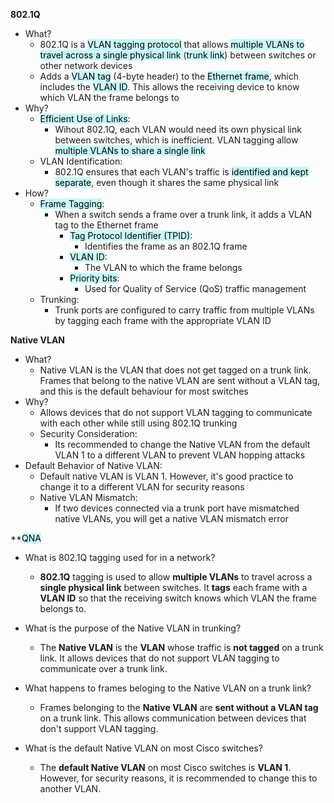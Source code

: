 **802.1Q**
- What?
	- 802.1Q is a <mark style="background: #ABF7F7A6;">VLAN tagging protocol</mark> that allows <mark style="background: #ABF7F7A6;">multiple VLANs to travel across a single physical link </mark>(<mark style="background: #ABF7F7A6;">trunk link</mark>) between switches or other network devices
	- Adds a <mark style="background: #ABF7F7A6;">VLAN tag</mark> (4-byte header) to the <mark style="background: #ABF7F7A6;">Ethernet frame</mark>, which includes the <mark style="background: #ABF7F7A6;">VLAN ID</mark>. This allows the receiving device to know which VLAN the frame belongs to
- Why?
	- <mark style="background: #ABF7F7A6;">Efficient Use of Links</mark>:
		- Wihout 802.1Q, each VLAN would need its own physical link between switches, which is inefficient. VLAN tagging allow <mark style="background: #ABF7F7A6;">multiple VLANs to share a single link</mark>
	- VLAN Identification:
		- 802.1Q ensures that each VLAN's traffic is <mark style="background: #ABF7F7A6;">identified and kept separate</mark>, even though it shares the same physical link
- How?
	- <mark style="background: #ABF7F7A6;">Frame Tagging</mark>:
		- When a switch sends a frame over a trunk link, it adds a VLAN tag to the Ethernet frame
			- <mark style="background: #ABF7F7A6;">Tag Protocol Identifier (TPID)</mark>:
				- Identifies the frame as an 802.1Q frame
			- <mark style="background: #ABF7F7A6;">VLAN ID</mark>:
				- The VLAN to which the frame belongs
			- <mark style="background: #ABF7F7A6;">Priority bits</mark>:
				- Used for Quality of Service (QoS) traffic management
	- Trunking:
		- Trunk ports are configured to carry traffic from multiple VLANs by tagging each frame with the appropriate VLAN ID

**Native VLAN**
- What?
	- Native VLAN is the VLAN that does not get tagged on a trunk link. Frames that belong to the native VLAN are sent without a VLAN tag, and this is the default behaviour for most switches
- Why?
	- Allows devices that do not support VLAN tagging to communicate with each other while still using 802.1Q trunking
	- Security Consideration:
		- Its recommended to change the Native VLAN from the default VLAN 1 to a different VLAN to prevent VLAN hopping attacks
- Default Behavior of Native VLAN:
	- Default native VLAN is VLAN 1. However, it's good practice to change it to a different VLAN for security reasons
	- Native VLAN Mismatch:
		- If two devices connected via a trunk port have mismatched native VLANs, you will get a native VLAN mismatch error

**<mark style="background: #ABF7F7A6;">QNA</mark>
- What is 802.1Q tagging used for in a network?
	- **802.1Q** tagging is used to allow **multiple VLANs** to travel across a **single physical link** between switches. It **tags** each frame with a **VLAN ID** so that the receiving switch knows which VLAN the frame belongs to.
	
- What is the purpose of the Native VLAN in trunking?
	- The **Native VLAN** is the **VLAN** whose traffic is **not tagged** on a trunk link. It allows devices that do not support VLAN tagging to communicate over a trunk link.
	
- What happens to frames beloging to the Native VLAN on a trunk link?
	- Frames belonging to the **Native VLAN** are **sent without a VLAN tag** on a trunk link. This allows communication between devices that don't support VLAN tagging.
	
- What is the default Native VLAN on most Cisco switches?
	- The **default Native VLAN** on most Cisco switches is **VLAN 1**. However, for security reasons, it is recommended to change this to another VLAN.
